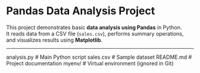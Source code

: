 #  Pandas Data Analysis Project

This project demonstrates basic **data analysis using Pandas** in Python.  
It reads data from a CSV file (`sales.csv`), performs summary operations, and visualizes results using **Matplotlib**.

---
analysis.py # Main Python script
sales.csv # Sample dataset
README.md # Project documentation
myenv/ # Virtual environment (ignored in Git)
